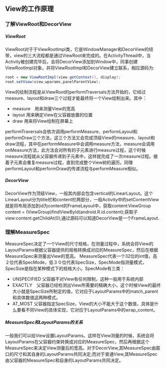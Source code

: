 ## View的工作原理
### 了解ViewRoot和DecorView
##### ViewRoot
ViewRoot对于于ViewRootImpl类，它是WindowManager和DecorView的纽带，view的三大流程都是通过ViewRoot来完成的。在ActivityThread中，当Activity被创建完毕后，会将DecorView添加到Window中，同事创建ViewRootImpl对象，并将ViewRootImpl和DecorView建立联系，相应源码为:
``` java
root = new ViewRootImpl(view.getContext(), display);
root.setView(view,wparams,panelParentView);
```
View的绘制流程是从ViewRoot的performTraversals方法开始的，它经过measure、layout和draw三个过程才能最终将一个View绘制出来。其中：
+ measure　用来测量View的宽高
+ layout 用来确定View在父容器放置的位置
+ draw 用来将View绘制在屏幕上

performTraversals会依次调用performMeasure、performLayout和performDraw三个方法，这三个方法又会完成顶级View的measure、layout和draw流程，其中在performMeasure中会调用measure方法，measure会调用onMeasure方法，此方法会对所有的子元素进行measure过程，这个时候measure流程就从父容器传递到子元素中，这样就完成了一次measure过程。接着子元素会重复measure过程，直到完成整个View树的遍历。同理performLayout和performDraw的传递流程与performMeasure相似。

##### DecorView
DecorView作为顶级View，一般其内部会包含vertical的LinearLayout。这个LinearLayout分为title栏和content栏两部分，一般Activity中的setContentView就是将布局添加到id为content的FrameLayout中，获取content:ViewGroup content = (ViewGroup)findViewById(android.R.id.content);获取子view:content.getChildAt(0);通过源码可以知道DecorView是一个FrameLayout.

### 理解MeasureSpec
MeasureSpec决定了一个View的尺寸规格，在测量过程中，系统会将View的LayoutParams根据父容器提供的规格转换成对应的MeasureSpec，然后在根据MeasureSpec来测量出View的宽高。
MeasureSpec代表一个32位的int值，高２位代表SpecMode，低３０位代表SpecSize，SpecMode指测量模式，SpecSize是指在某种模式下的规格大小。SpecMode有三类：
+ UNSPECIFIED 父容器不对View有任何限制，这种一般用于系统内部
+ EXACTLY　父容器已经检测出View所需要的精确大小，这个时候View的最终大小就是SpecSize所制定的值，它对应于LayoutParams中的match_parent和具体数值这两种模式。
+ AT_MOST 父容器指定SpecSize，View的大小不能大于这个数值，具体是什么要看不同View的具体实现，它对应于LayoutParams中的wrap_content。

##### MeasureSpec和LayoutParams的关系
一般我们可以给View设置LayoutParams。这样在View测量的时候，系统会将LayoutParams在父容器约束转换成对应的MeasureSpec，然后再根据这个MeasureSpec来决定View测量后的宽高。对于DecorView,其MeasureSpec由窗口的尺寸和其自身的LayoutParams共同决定;而对于普通View,其MeasureSpec由父容器的MeasureSpec和自身的LayoutParams共同决定。
